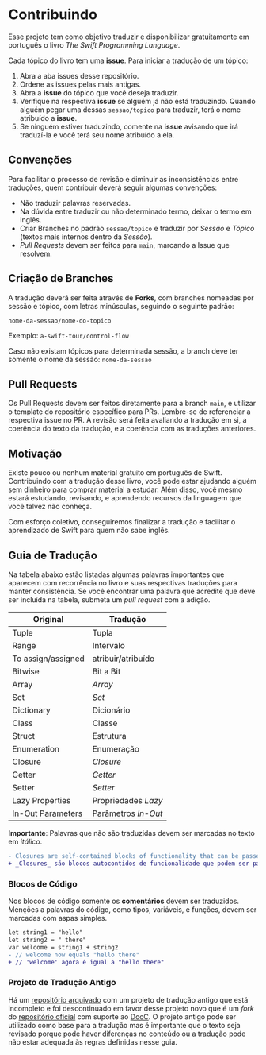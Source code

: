 # Contribuindo

Esse projeto tem como objetivo traduzir e disponibilizar gratuitamente em português o livro _The Swift Programming Language_.

Cada tópico do livro tem uma **issue**. Para iniciar a tradução de um tópico:
1. Abra a aba issues desse repositório.
2. Ordene as issues pelas mais antigas.
3. Abra a **issue** do tópico que você deseja traduzir.
4. Verifique na respectiva **issue** se alguém já não está traduzindo. Quando alguém pegar uma dessas `sessao/topico` para traduzir, terá o nome atribuído a **issue**.
5. Se ninguém estiver traduzindo, comente na **issue** avisando que irá traduzí-la e você terá seu nome atribuído a ela.

## Convenções

Para facilitar o processo de revisão e diminuir as inconsistências entre traduções, quem contribuir deverá seguir algumas convenções:

- Não traduzir palavras reservadas.
- Na dúvida entre traduzir ou não determinado termo, deixar o termo em inglês.
- Criar Branches no padrão `sessao/topico` e traduzir por _Sessão_ e _Tópico_ (textos mais internos dentro da _Sessão_).
- _Pull Requests_ devem ser feitos para `main`, marcando a Issue que resolvem.

## Criação de Branches

A tradução deverá ser feita através de **Forks**, com branches nomeadas por sessão e tópico, com letras minúsculas, seguindo o seguinte padrão:

`nome-da-sessao/nome-do-topico`

Exemplo:
`a-swift-tour/control-flow`

Caso não existam tópicos para determinada sessão, a branch deve ter somente o nome da sessão:
`nome-da-sessao`

## Pull Requests

Os Pull Requests devem ser feitos diretamente para a branch `main`, e utilizar o template do repositório específico para PRs. Lembre-se de referenciar a respectiva issue no PR. A revisão será feita avaliando a tradução em si, a coerência do texto da tradução, e a coerência com as traduções anteriores.

## Motivação

Existe pouco ou nenhum material gratuito em português de Swift. Contribuindo com a tradução desse livro, você pode estar ajudando alguém sem dinheiro para comprar material a estudar. Além disso, você mesmo estará estudando, revisando, e aprendendo recursos da linguagem que você talvez não conheça.

Com esforço coletivo, conseguiremos finalizar a tradução e facilitar o aprendizado de Swift para quem não sabe inglês.


## Guia de Tradução

Na tabela abaixo estão listadas algumas palavras importantes que aparecem com recorrência no livro e suas respectivas traduções para manter consistência. Se você encontrar uma palavra que acredite que deve ser incluída na tabela, submeta um _pull request_ com a adição.

| Original | Tradução |
| ---------| ---------|
| Tuple | Tupla |
| Range | Intervalo |
| To assign/assigned | atribuir/atribuído |
| Bitwise | Bit a Bit |
| Array | _Array_ |
| Set | _Set_ |
| Dictionary | Dicionário |
| Class | Classe |
| Struct | Estrutura |
| Enumeration | Enumeração |
| Closure | _Closure_ |
| Getter | _Getter_ |
| Setter | _Setter_ |
| Lazy Properties | Propriedades _Lazy_ |
| In-Out Parameters | Parâmetros _In-Out_ |


**Importante**: Palavras que não são traduzidas devem ser marcadas no texto em _itálico_.

```diff
- Closures are self-contained blocks of functionality that can be passed around and used in your code. Closures in Swift are similar to blocks in C and Objective-C and to lambdas in other programming languages.
+ _Closures_ são blocos autocontidos de funcionalidade que podem ser passados e usados em seu código. _Closures_ em Swift são semelhantes a blocos em C e Objective-C e _lambdas_ em outras linguagens de programação.
```

### Blocos de Código

Nos blocos de código somente os **comentários** devem ser traduzidos. Menções a palavras do código, como tipos, variáveis, e funções, devem ser marcadas com aspas simples.

```diff
let string1 = "hello"
let string2 = " there"
var welcome = string1 + string2
- // welcome now equals "hello there"
+ // 'welcome' agora é igual a "hello there"
```

### Projeto de Tradução Antigo

Há um [repositório arquivado](https://github.com/AcademyIFCE/swift-book-markdown) com um projeto de tradução antigo que está incompleto e foi descontinuado em favor desse projeto novo que é um _fork_ do [repositório oficial](https://github.com/apple/swift-book) com suporte ao [DocC](https://developer.apple.com/documentation/docc). O projeto antigo pode ser utilizado como base para a tradução mas é importante que o texto seja revisado porque pode haver diferenças no conteúdo ou a tradução pode não estar adequada às regras definidas nesse guia.

